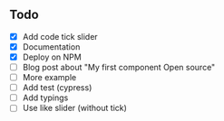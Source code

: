 ## Todo

- [x] Add code tick slider
- [x] Documentation
- [x] Deploy on NPM
- [ ] Blog post about "My first component Open source"
- [ ] More example
- [ ] Add test (cypress)
- [ ] Add typings
- [ ] Use like slider (without tick)
